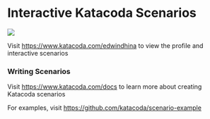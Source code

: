 # Interactive Katacoda Scenarios

[![](http://shields.katacoda.com/katacoda/edwindhina/count.svg)](https://www.katacoda.com/edwindhina "Get your profile on Katacoda.com")

Visit https://www.katacoda.com/edwindhina to view the profile and interactive scenarios

### Writing Scenarios
Visit https://www.katacoda.com/docs to learn more about creating Katacoda scenarios

For examples, visit https://github.com/katacoda/scenario-example
